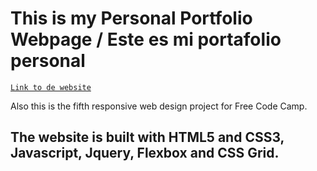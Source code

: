 # This is my Personal Portfolio Webpage / Este es mi portafolio personal

[`Link to de website`](https://natcancein.github.io/portafolio/)

Also this is the fifth responsive web design project for Free Code Camp.

## The website is built with HTML5 and CSS3, Javascript, Jquery, Flexbox and CSS Grid. 

